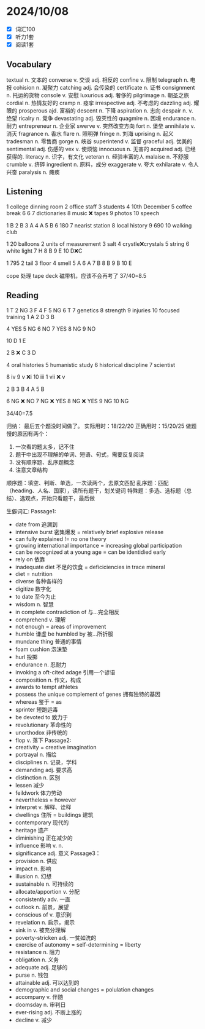 # 2024/10/08 

- [x] 词汇100 
- [x] 听力1套
- [x] 阅读1套 

## Vocabulary
textual n. 文本的
converse v. 交谈 adj. 相反的
confine v. 限制
telegraph n. 电报
cohision n. 凝聚力
catching adj. 会传染的
certificate n. 证书
consignment n. 托运的货物
console v. 安慰
luxurious adj. 奢侈的
pilgrimage n. 朝圣之旅
cordial n. 热情友好的
cramp n. 痉挛
irrespective adj. 不考虑的
dazzling adj. 耀眼的
prosperous ajd. 富裕的
descent n. 下降
aspiration n. 志向
despair n. v. 绝望
ricalry n. 竞争
devastating adj. 毁灭性的 
quagmire n. 困境 
endurance n. 耐力
entrepreneur n. 企业家 
swerve v. 突然改变方向
fort n. 堡垒
annihilate v. 消灭
fragrance n. 香水
flare n. 照明弹
fringe n. 刘海
uprising n. 起义
tradesman n. 零售商
gorge n. 峡谷
superintend v. 监督
graceful adj. 优美的
sentimental adj. 伤感的
vex v. 使烦恼
innocuous n. 无害的
acquired adj. 已经获得的.
literacy n. 识字，有文化
veteran n. 经验丰富的人
malaise n. 不舒服
crumble v. 挤碎
ingredient n. 原料，成分
exaggerate v. 夸大
exhilarate v. 令人兴奋
paralysis n. 瘫痪

## Listening

1 college dinning room
2 office staff
3 students
4 10th December
5 coffee break
6 6
7 dictionaries
8 music ❌ tapes
9 photos
10 speech

1 B
2 B
3 A
4 A
5 B
6 180
7 nearist station
8 local history
9 690
10 walking club

1 20 balloons
2 units of measurement
3 salt
4 crystle❌crystals
5 string
6 white light
7 H
8 B
9 E
10 D❌C

1 795
2 tail
3 floor
4 smell
5 A
6 A
7 B
8 B
9 B
10 E

cope 处理
tape deck 磁带机，应该不会再考了
37/40=8.5

## Reading

1 T
2 NG
3 F
4 F
5 NG
6 T
7 genetics
8 strength
9 injuries
10 focused training
1 A
2 D
3 B

4 YES
5 NG
6 NO
7 YES
8 NG
9 NO

10 D
1 E

2 B ❌ C
3 D

4 oral histories
5 humanistic study 
6 historical discipline
7 scientist

8 iv
9 v ❌i
10 iii
1 vii ❌ v

2 B
3 B
4 A 
5 B

6 NG ❌ NO
7 NG ❌ YES
8 NG ❌ YES
9 NG
10 NG

34/40=7.5

归纳：
最后五个题没时间做了。
实际用时：18/22/20
正确用时：15/20/25
做题慢的原因有两个：
1. 一次看的题太多，记不住
2. 题干中出现不理解的单词、短语、句式，需要反复阅读
3. 没有顺序题、乱序题概念
4. 注意文章结构

顺序题：填空、判断、单选，一次读两个，去原文匹配
乱序题：匹配（heading、人名、国家），读所有题干，划关键词
特殊题：多选、选标题（总结）、选观点，开始只看题干，最后做

生僻词汇:
Passage1:
- date from 追溯到 
- intensive burst 密集爆发 = relatively brief explosive release
- can fully explained != no one theory
- growing international importance = increasing global participation
- can be recognized at a young age = can be identidied early
- rely on 依靠
- inadequate diet 不足的饮食 = deficiciencies in trace mineral
- diet = nutrition
- diverse 各种各样的
- digitize 数字化
- to date 至今为止
- wisdom n. 智慧
- in complete contradiction of 与...完全相反
- comprehend v. 理解
- not enough = areas of improvement
- humble 谦虚 be humbled by 被...所折服
- mundane thing 普通的事情
- foam cushion 泡沫垫
- hurl 投掷
- endurance n. 忍耐力
- invoking a oft-cited adage 引用一个谚语
- composition n. 作文，构成
- awards to tempt athletes
- possess the unique complement of genes 拥有独特的基因
- whereas 鉴于 = as
- sprinter 短跑运毒
- be devoted to 致力于
- revolutionary 革命性的
- unorthodox 非传统的
- flop v. 落下
Passage2:
- creativity = creative imagination
- portrayal n. 描绘
- disciplines n. 记录，学科
- demanding adj. 要求高
- distinction n. 区别
- lessen 减少
- feildwork 体力劳动
- nevertheless = however
- interpret v. 解释、诠释
- dwellings 住所 = buildings 建筑
- contemporary 现代的
- heritage 遗产
- diminishing 正在减少的
- influence 影响 v. n.
- significance adj. 意义
Passage3：
- provision n. 供应
- impact n. 影响
- illusion n. 幻想
- sustainable n. 可持续的
- allocate/apportion v. 分配
- consistently adv. 一直
- outlook n. 前景，展望
- conscious of v. 意识到
- revelation n. 启示，揭示
- sink in v. 被充分理解
- poverty-stricken adj. 一贫如洗的
- exercise of autonomy = self-determining = liberty
- resistance n. 阻力
- obligation n. 义务
- adequate adj. 足够的
- purse n. 钱包
- attainable adj. 可以达到的
- demographic and social changes = polulation changes
- accompany v. 伴随
- doomsday n. 审判日
- ever-rising adj. 不断上涨的
- decline v. 减少
